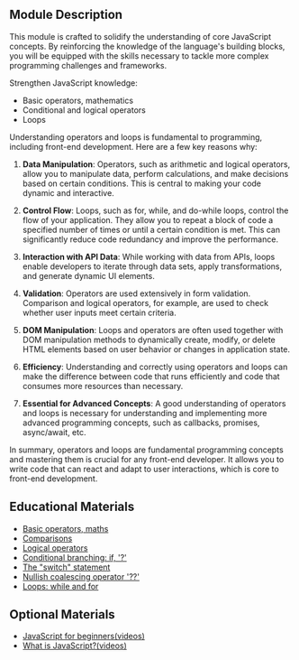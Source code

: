 ## Module Description

This module is crafted to solidify the understanding of core JavaScript concepts. By reinforcing the knowledge of the language's 
building blocks, you will be equipped with the skills necessary to tackle more complex programming challenges and frameworks.

Strengthen JavaScript knowledge:

- Basic operators, mathematics
- Conditional and logical operators
- Loops

Understanding operators and loops is fundamental to programming, including front-end development. Here are a few key 
reasons why:

1. **Data Manipulation**: Operators, such as arithmetic and logical operators, allow you to manipulate data, perform 
calculations, and make decisions based on certain conditions. This is central to making your code dynamic and interactive.

2. **Control Flow**: Loops, such as for, while, and do-while loops, control the flow of your application. They allow you 
to repeat a block of code a specified number of times or until a certain condition is met. This can significantly 
reduce code redundancy and improve the performance.

3. **Interaction with API Data**: While working with data from APIs, loops enable developers to iterate through data sets,
apply transformations, and generate dynamic UI elements.

4. **Validation**: Operators are used extensively in form validation. Comparison and logical operators, for example, are 
used to check whether user inputs meet certain criteria.

5. **DOM Manipulation**: Loops and operators are often used together with DOM manipulation methods to dynamically create,
modify, or delete HTML elements based on user behavior or changes in application state.

6. **Efficiency**: Understanding and correctly using operators and loops can make the difference between code that runs
efficiently and code that consumes more resources than necessary.

7. **Essential for Advanced Concepts**: A good understanding of operators and loops is necessary for understanding and 
implementing more advanced programming concepts, such as callbacks, promises, async/await, etc.

In summary, operators and loops are fundamental programming concepts and mastering them is crucial for any 
front-end developer. It allows you to write code that can react and adapt to user interactions, which is core 
to front-end development.

## Educational Materials
* [Basic operators, maths](https://javascript.info/operators)
* [Comparisons](https://javascript.info/comparison)
* [Logical operators](https://javascript.info/logical-operators)
* [Conditional branching: if, '?'](https://javascript.info/ifelse)
* [The "switch" statement](https://javascript.info/switch)
* [Nullish coalescing operator '??'](https://javascript.info/nullish-coalescing-operator)
* [Loops: while and for](https://javascript.info/while-for)



## Optional Materials
* [JavaScript for beginners(videos)](https://www.youtube.com/playlist?list=PLkwxH9e_vrALRJKu7wfXby3MKeflhTu6B)
* [What is JavaScript?(videos)](https://www.youtube.com/playlist?list=PLTjRvDozrdlxEIuOBZkMAK5uiqp8rHUax)

